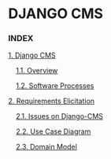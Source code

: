 DJANGO CMS 
===================

### INDEX
[1. Django CMS](https://github.com/SofiaReis/django-cms/blob/develop/ESOF-docs/Software%20Processes%20and%20Project%20Management/processes.md#1-django-cms)

&nbsp;&nbsp;&nbsp;&nbsp;[1.1. Overview](https://github.com/SofiaReis/django-cms/blob/develop/ESOF-docs/Software%20Processes%20and%20Project%20Management/processes.md#11-overview)

&nbsp;&nbsp;&nbsp;&nbsp;[1.2. Software Processes](https://github.com/SofiaReis/django-cms/blob/develop/ESOF-docs/Software%20Processes%20and%20Project%20Management/processes.md#12-software-processes)

[2. Requirements Elicitation](https://github.com/SofiaReis/django-cms/blob/develop/ESOF-docs/Requirements%20elicitation/requirements.md#2-requirements-)

&nbsp;&nbsp;&nbsp;&nbsp;[2.1. Issues on Django-CMS](https://github.com/SofiaReis/django-cms/blob/develop/ESOF-docs/Requirements%20elicitation/requirements.md#21-issues-on-django-cms)

&nbsp;&nbsp;&nbsp;&nbsp;[2.2. Use Case Diagram](https://github.com/SofiaReis/django-cms/blob/develop/ESOF-docs/Requirements%20elicitation/requirements.md#22-use-case-diagram)

&nbsp;&nbsp;&nbsp;&nbsp;[2.3. Domain Model](https://github.com/SofiaReis/django-cms/blob/develop/ESOF-docs/Requirements%20elicitation/requirements.md#23-domain-model)
